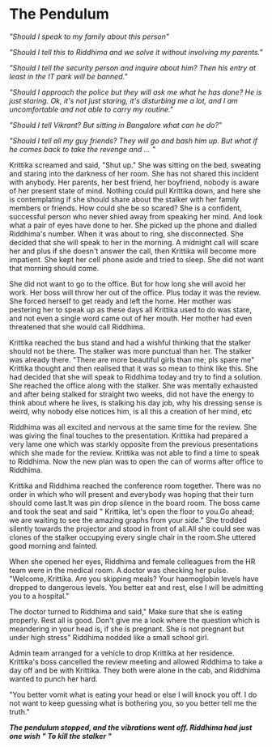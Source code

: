 # The Pendulum


*"Should I speak to my family about this person"*

*"Should I tell this to Riddhima and we solve it without involving my parents."*

*"Should I tell the security person and inquire about him? Then his entry at least in the IT park will be banned."*

*"Should I approach the police but they will ask me what he has done? He is just staring. Ok, it's not just staring, it's disturbing me a lot, and I am uncomfortable and not able to carry my routine."*

*"Should I tell Vikrant? But sitting in Bangalore what can he do?"*

*"Should I tell all my guy friends? They will go and bash him up. But what if he comes back to take the revenge and ... "*


Krittika screamed and said, "Shut up." She was sitting on the bed, sweating and staring into the darkness of her room. She has not shared this incident with anybody. Her parents, her best friend, her boyfriend, nobody is aware of her present state of mind. Nothing could pull Krittika down, and here she is contemplating if she should share about the stalker with her family members or friends. How could she be so scared? She is a confident, successful person who never shied away from speaking her mind. And look what a pair of eyes have done to her. She picked up the phone and dialled Riddhima's number. When it was about to ring, she disconnected. She decided that she will speak to her in the morning. A midnight call will scare her and plus if she doesn't answer the call, then Krittika will become more impatient. She kept her cell phone aside and tried to sleep. She did not want that morning should come.

She did not want to go to the office. But for how long she will avoid her work. Her boss will throw her out of the office. Plus today it was the review. She forced herself to get ready and left the home. Her mother was pestering her to speak up as these days all Krittika used to do was stare, and not even a single word came out of her mouth. Her mother had even threatened that she would call Riddhima.

Krittika reached the bus stand and had a wishful thinking that the stalker should not be there. The stalker was more punctual than her. The stalker was already there. "There are more beautiful girls than me; pls spare me" Krittika thought and then realised that it was so mean to think like this. She had decided that she will speak to Riddhima today and try to find a solution. She reached the office along with the stalker. She was mentally exhausted and after being stalked for straight two weeks, did not have the energy to think about where he lives, is stalking his day job, why his dressing sense is weird, why nobody else notices him, is all this a creation of her mind, etc

Riddhima was all excited and nervous at the same time for the review. She was giving the final touches to the presentation. Krittika had prepared a very lame one which was starkly opposite from the previous presentations which she made for the review. Krittika was not able to find a time to speak to Riddhima. Now the new plan was to open the can of worms after office to Riddhima.

Krittika and Riddhima reached the conference room together. There was no order in which who will present and everybody was hoping that their turn should come last.It was pin drop silence in the board room. The boss came and took the seat and said " Krittika, let's open the floor to you.Go ahead; we are waiting to see the amazing graphs from your side." She trodded silently towards the projector and stood in front of all.All she could see was clones of the stalker occupying every single chair in the room.She uttered good morning and fainted.

When she opened her eyes, Riddhima and female colleagues from the HR team were in the medical room. A doctor was checking her pulse.
"Welcome, Krittika. Are you skipping meals? Your haemoglobin levels have dropped to dangerous levels. You better eat and rest, else I will be admitting  you to a hospital."

The doctor turned to Riddhima and said," Make sure that she is eating properly. Rest all is good. Don't give me a look where the question which is meandering in your head is, if she is pregnant. She is not pregnant but under high stress" Riddhima nodded like a small school girl.

Admin team arranged for a vehicle to drop Krittika at her residence. Krittika's boss cancelled the review meeting and allowed Riddhima to take a day off and be with Krittika. They both were alone in the cab, and Riddhima wanted to punch her hard.

"You better vomit what is eating your head or else I will knock you off.  I do not  want to keep guessing what is bothering you, so you better tell me the truth."

***The pendulum stopped, and the vibrations went off.  Riddhima had just one wish " To kill the stalker "***